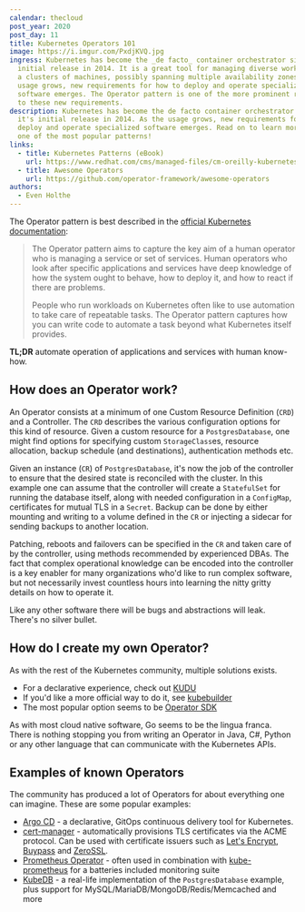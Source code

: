 ```yaml
---
calendar: thecloud
post_year: 2020
post_day: 11
title: Kubernetes Operators 101
image: https://i.imgur.com/PxdjKVQ.jpg
ingress: Kubernetes has become the _de facto_ container orchestrator since it's
  initial release in 2014. It is a great tool for managing diverse workloads in
  a clusters of machines, possibly spanning multiple availability zones. As the
  usage grows, new requirements for how to deploy and operate specialized
  software emerges. The Operator pattern is one of the more prominent responses
  to these new requirements.
description: Kubernetes has become the de facto container orchestrator since
  it's initial release in 2014. As the usage grows, new requirements for how to
  deploy and operate specialized software emerges. Read on to learn more about
  one of the most popular patterns!
links:
  - title: Kubernetes Patterns (eBook)
    url: https://www.redhat.com/cms/managed-files/cm-oreilly-kubernetes-patterns-ebook-f19824-201910-en.pdf
  - title: Awesome Operators
    url: https://github.com/operator-framework/awesome-operators
authors:
  - Even Holthe
---
```

The Operator pattern is best described in the [official Kubernetes documentation](https://kubernetes.io/docs/concepts/extend-kubernetes/operator/):
> The Operator pattern aims to capture the key aim of a human operator who is managing a service or set of services. Human operators who look after specific applications and services have deep knowledge of how the system ought to behave, how to deploy it, and how to react if there are problems.
>
> People who run workloads on Kubernetes often like to use automation to take care of repeatable tasks. The Operator pattern captures how you can write code to automate a task beyond what Kubernetes itself provides.

**TL;DR** automate operation of applications and services with human know-how.

## How does an Operator work?

An Operator consists at a minimum of one Custom Resource Definition (`CRD`) and a Controller. The `CRD` describes the various configuration options for this kind of resource. Given a custom resource for a `PostgresDatabase`, one might find options for specifying custom `StorageClass`es, resource allocation, backup schedule (and destinations), authentication methods etc.

Given an instance (`CR`) of `PostgresDatabase`, it's now the job of the controller to ensure that the desired state is reconciled with the cluster. In this example one can assume that the controller will create a `StatefulSet` for running the database itself, along with needed configuration in a `ConfigMap`, certificates for mutual TLS in a `Secret`. Backup can be done by either mounting and writing to a volume defined in the `CR` or injecting a sidecar for sending backups to another location.

Patching, reboots and failovers can be specified in the `CR` and taken care of by the controller, using methods recommended by experienced DBAs. The fact that complex operational knowledge can be encoded into the controller is a key enabler for many organizations who'd like to run complex software, but not necessarily invest countless hours into learning the nitty gritty details on how to operate it.


Like any other software there will be bugs and abstractions will leak. There's no silver bullet.

## How do I create my own Operator?

As with the rest of the Kubernetes community, multiple solutions exists.

- For a declarative experience, check out [KUDU](https://kudo.dev/)
- If you'd like a more official way to do it, see [kubebuilder](https://github.com/kubernetes-sigs/kubebuilder)
- The most popular option seems to be [Operator SDK](https://github.com/operator-framework/operator-sdk)

As with most cloud native software, Go seems to be the lingua franca. There is nothing stopping you from writing an Operator in Java, C#, Python or any other language that can communicate with the Kubernetes APIs.

## Examples of known Operators

The community has produced a lot of Operators for about everything one can imagine. These are some popular examples:

- [Argo CD](https://github.com/argoproj/argo-cd) - a  declarative, GitOps continuous delivery tool for Kubernetes.
- [cert-manager](https://github.com/jetstack/cert-manager) - automatically provisions TLS certificates via the ACME protocol. Can be used with certificate issuers such as [Let's Encrypt](https://letsencrypt.org/), [Buypass](https://www.buypass.no/ssl/resources/acme-free-ssl) and [ZeroSSL](https://zerossl.com/documentation/acme/).
- [Prometheus Operator](https://github.com/prometheus-operator/prometheus-operator) - often used in combination with [kube-prometheus](https://github.com/prometheus-operator/kube-prometheus) for a batteries included monitoring suite
- [KubeDB](https://kubedb.com/) - a real-life implementation of the `PostgresDatabase` example, plus support for MySQL/MariaDB/MongoDB/Redis/Memcached and more
